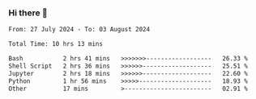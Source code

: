 ### Hi there 👋

<!--
**ututono/ututono** is a ✨ _special_ ✨ repository because its `README.md` (this file) appears on your GitHub profile.

Here are some ideas to get you started:

- 🔭 I’m currently working on ...
- 🌱 I’m currently learning ...
- 👯 I’m looking to collaborate on ...
- 🤔 I’m looking for help with ...
- 💬 Ask me about ...
- 📫 How to reach me: ...
- 😄 Pronouns: ...
- ⚡ Fun fact: ...
-->



<!--START_SECTION:waka-->

```txt
From: 27 July 2024 - To: 03 August 2024

Total Time: 10 hrs 13 mins

Bash           2 hrs 41 mins   >>>>>>>------------------   26.33 %
Shell Script   2 hrs 36 mins   >>>>>>-------------------   25.51 %
Jupyter        2 hrs 18 mins   >>>>>>-------------------   22.60 %
Python         1 hr 56 mins    >>>>>--------------------   18.93 %
Other          17 mins         >------------------------   02.91 %
```

<!--END_SECTION:waka-->
